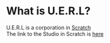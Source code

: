 # What is U.E.R.L?
U.E.R.L is a corporation in [Scratch](https://scratch.mit.edu)\
The link to the Studio in Scratch is [here](https://scratch.mit.edu/studios/32560150/)

